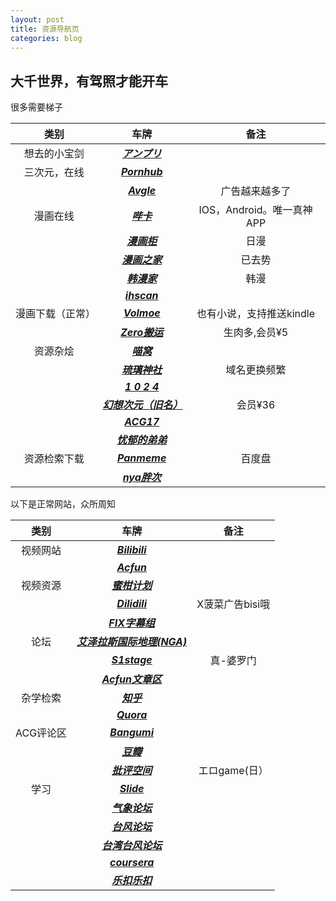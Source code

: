 ```yaml
---
layout: post
title: 资源导航页
categories: blog
---
```

## 大千世界，有驾照才能开车

很多需要梯子

|类别| 车牌 |备注|
|:----:|:----:|:----:|
想去的小宝剑|[***アンプリ***](https://mg-unpretei.com/)
|三次元，在线|[***Pornhub***](http://pornhub.com) 
||[***Avgle***](http://avgle.com)|广告越来越多了
漫画在线|[***哔卡***](picaacg.com)|IOS，Android。唯一真神APP
||[***漫画柜***](http://manhuagui.com)|日漫
||[***漫画之家***](https://manhua.dmzj.com/)|已去势
||[***韩漫家***](https://www.hanmanjia.com/)|韩漫
||[***ihscan***](https://lhscan.net/)|
漫画下载（正常）|[***Volmoe***](http://Volmoe.com) |也有小说，支持推送kindle
||[***Zero搬运***](http://zeroby4.com) |生肉多,会员¥5
资源杂烩|[***喵窝***](https://www.nyagal.com/)
||[***琉璃神社***](http://www.liuli.se)|域名更换频繁
||[***1 0 2 4***](https://t66y.com/)
||[***幻想次元（旧名）***](https://www.eilieili.cc/)|会员¥36
||[***ACG17***](http://acg17.com/)
||[***忧郁的弟弟***](www.mygalgame.com)
资源检索下载|[***Panmeme***](http://www.panmeme.com/)|百度盘
||[***nya胖次***](http://nyaa.pantsu.cat/)

以下是正常网站，众所周知

|类别| 车牌 |备注|
|:----:|:----:|:----:|
视频网站|[***Bilibili***](http://bilibili.com) 
||[***Acfun***](https://www.acfun.cn/) 
视频资源|[***蜜柑计划***](https://mikanani.me/)
||[***Dilidili***](http://www.dilidili.name/)|X菠菜广告bisi哦
||[***FIX字幕组***](http://www.zimuxia.cn/)
论坛|[***艾泽拉斯国际地理(NGA)***](http://nga.178.com) 
||[***S1stage***](https://bbs.saraba1st.com/2b/forum.php)|真-婆罗门
||[***Acfun文章区***](https://www.acfun.cn/v/list63/index.htm)
杂学检索|[***知乎***](https://zhihu.com)
||[***Quora***](https://Quora.com)
ACG评论区|[***Bangumi***](https://bangumi.tv)
||[***豆瓣***](https://movie.douban.com/)
||[***批评空间***](https://erogamescape.dyndns.org/)|エロgame(日）
学习|[***Slide***](https://www.slideshare.net/)
||[***气象论坛***](http://bbs.06climate.com/forum.php)
||[***台风论坛***](https://bbs.typhoon.org.cn/)
||[***台湾台风论坛***](https://twtybbs.com/)
||[***coursera***](https://www.coursera.org/)
||[***乐扣乐扣***](https://leetcode.com/)




